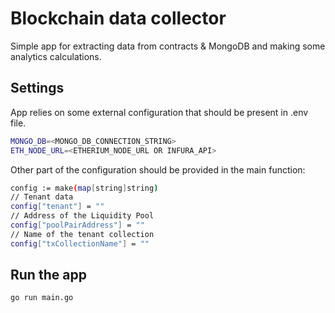 # Blockchain data collector

Simple app for extracting data from contracts & MongoDB and making some analytics calculations.

## Settings

App relies on some external configuration that should be present in .env file.

```sh
MONGO_DB=<MONGO_DB_CONNECTION_STRING>
ETH_NODE_URL=<ETHERIUM_NODE_URL OR INFURA_API>
```

Other part of the configuration should be provided in the main function:
```sh
config := make(map[string]string)
// Tenant data
config["tenant"] = ""
// Address of the Liquidity Pool
config["poolPairAddress"] = ""
// Name of the tenant collection
config["txCollectionName"] = ""
```
## Run the app
```sh
go run main.go
```
